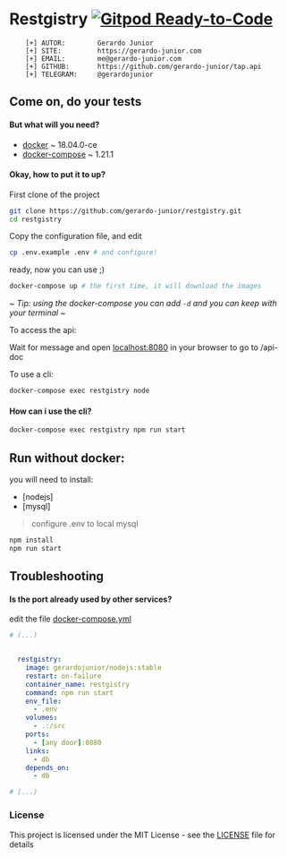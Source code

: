 # Restgistry [![Gitpod Ready-to-Code](https://gitpod.io/button/open-in-gitpod.svg)](https://gitpod.io/#/https://github.com/gerardo-junior/restgistry)

```
    [+] AUTOR:        Gerardo Junior
    [+] SITE:         https://gerardo-junior.com
    [+] EMAIL:        me@gerardo-junior.com
    [+] GITHUB:       https://github.com/gerardo-junior/tap.api
    [+] TELEGRAM:     @gerardojunior
```

## Come on, do your tests

#### But what will you need?

- [docker](https://docs.docker.com/install/) ~ 18.04.0-ce
- [docker-compose](https://docs.docker.com/compose/) ~ 1.21.1

#### Okay, how to put it to up?

First clone of the project
```bash
git clone https://github.com/gerardo-junior/restgistry.git
cd restgistry
```


Copy the configuration file, and edit
```bash
cp .env.example .env # and configure!
```


ready, now you can use ;)

```bash
docker-compose up # the first time, it will download the images
```

*~ Tip: using the docker-compose you can add `-d` and you can keep with your terminal ~*

To access the api:

Wait for message and open [localhost:8080](http://localhost:8080) in your browser to go to /api-doc

To use a cli:
```bash
docker-compose exec restgistry node
```

#### How can i use the cli?

```bash
docker-compose exec restgistry npm run start
```

## Run without docker:

you will need to install:

- [nodejs]
- [mysql]

> configure .env to local mysql

```bash
npm install
npm run start
```

## Troubleshooting

#### Is the port already used by other services?

edit the file [docker-compose.yml](docker-compose.yml)
```yml
# (...)


  restgistry:
    image: gerardojunior/nodejs:stable
    restart: on-failure
    container_name: restgistry
    command: npm run start
    env_file:
      - .env
    volumes:
      - .:/src
    ports:
      - [any door]:8080
    links:
      - db
    depends_on:
      - db

# (...)
```

### License  
This project is licensed under the MIT License - see the [LICENSE](LICENSE) file for details
